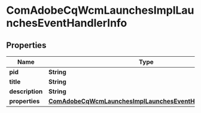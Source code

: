 

# ComAdobeCqWcmLaunchesImplLaunchesEventHandlerInfo

## Properties

Name | Type | Description | Notes
------------ | ------------- | ------------- | -------------
**pid** | **String** |  |  [optional]
**title** | **String** |  |  [optional]
**description** | **String** |  |  [optional]
**properties** | [**ComAdobeCqWcmLaunchesImplLaunchesEventHandlerProperties**](ComAdobeCqWcmLaunchesImplLaunchesEventHandlerProperties.md) |  |  [optional]



